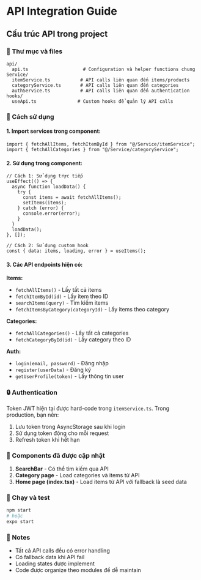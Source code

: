# API Integration Guide

## Cấu trúc API trong project

### 📁 Thư mục và files

```
api/
  api.ts                    # Configuration và helper functions chung
Service/
  itemService.ts           # API calls liên quan đến items/products
  categoryService.ts       # API calls liên quan đến categories  
  authService.ts           # API calls liên quan đến authentication
hooks/
  useApi.ts               # Custom hooks để quản lý API calls
```

### 🔧 Cách sử dụng

#### 1. Import services trong component:

```tsx
import { fetchAllItems, fetchItemById } from "@/Service/itemService";
import { fetchAllCategories } from "@/Service/categoryService";
```

#### 2. Sử dụng trong component:

```tsx
// Cách 1: Sử dụng trực tiếp
useEffect(() => {
  async function loadData() {
    try {
      const items = await fetchAllItems();
      setItems(items);
    } catch (error) {
      console.error(error);
    }
  }
  loadData();
}, []);

// Cách 2: Sử dụng custom hook
const { data: items, loading, error } = useItems();
```

#### 3. Các API endpoints hiện có:

**Items:**
- `fetchAllItems()` - Lấy tất cả items
- `fetchItemById(id)` - Lấy item theo ID
- `searchItems(query)` - Tìm kiếm items
- `fetchItemsByCategory(categoryId)` - Lấy items theo category

**Categories:**
- `fetchAllCategories()` - Lấy tất cả categories
- `fetchCategoryById(id)` - Lấy category theo ID

**Auth:**
- `login(email, password)` - Đăng nhập
- `register(userData)` - Đăng ký
- `getUserProfile(token)` - Lấy thông tin user

### 🔒 Authentication

Token JWT hiện tại được hard-code trong `itemService.ts`. Trong production, bạn nên:

1. Lưu token trong AsyncStorage sau khi login
2. Sử dụng token động cho mỗi request
3. Refresh token khi hết hạn

### 📱 Components đã được cập nhật

1. **SearchBar** - Có thể tìm kiếm qua API
2. **Category page** - Load categories và items từ API
3. **Home page (index.tsx)** - Load items từ API với fallback là seed data

### 🚀 Chạy và test

```bash
npm start
# hoặc
expo start
```

### 📝 Notes

- Tất cả API calls đều có error handling
- Có fallback data khi API fail
- Loading states được implement
- Code được organize theo modules để dễ maintain

